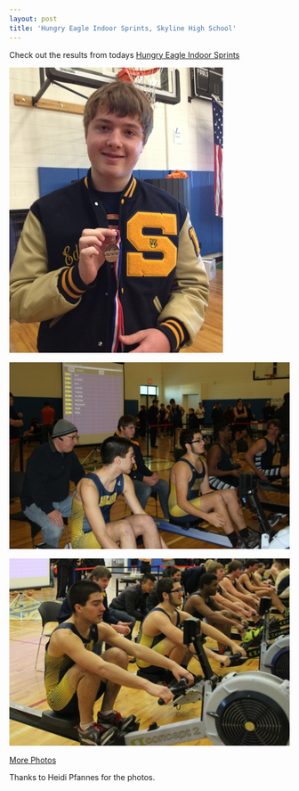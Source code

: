 ```yaml
---
layout: post  
title: 'Hungry Eagle Indoor Sprints, Skyline High School'
---
```

Check out the results from todays [Hungry Eagle Indoor Sprints](https://www.regattacentral.com/regatta/entries/index.jsp?job_id=3955&org_id=0)

![2015-02-28-hungry-eagles-1.jpg](/assets/images/2015-02-28-hungry-eagles-1.jpg) 

![2015-02-28-hungry-eagles-2.jpg](/assets/images/2015-02-28-hungry-eagles-2.jpg) 

![2015-02-28-hungry-eagles-3.jpg](/assets/images/2015-02-28-hungry-eagles-3.jpg) 

<a class="pure-button" href="https://www.dropbox.com/sh/s718g90typa2nlz/AAAnjpNxq1JKLe6y6xCLagema?dl=0" target="_blank"> More Photos </a>

Thanks to Heidi Pfannes for the photos.